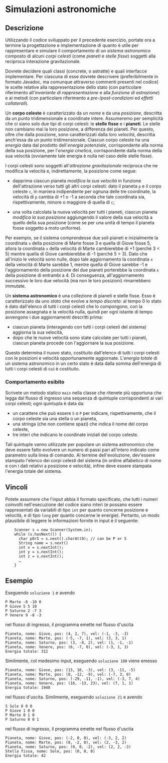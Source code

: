 # Simulazioni astronomiche

## Descrizione

Utilizzando il codice sviluppato per il precedente esercizio, portate ora a
termine la progettazione e implementazione di quanto è utile per rappresentare
e simulare il comportamento di
un *sistema astronomico* composto di alcuni *corpi celesti* (come *pianeti* e
*stelle fisse*) soggetti alla reciproca interazione gravitazionale.

Dovrete decidere quali classi (concrete, o astratte) e quali
interfacce implementare. Per ciascuna di esse dovrete descrivere (preferibilmente in formato
Javadoc, ma comunque attraverso commenti presenti nel codice) le scelte relative
alla rappresentazione dello stato (con particolare riferimento all'*invariante
di rappresentazione* e alla *funzione di astrazione*) e ai metodi (con
particolare riferimento a *pre-*/*post-condizioni* ed *effetti collaterali*).

Un **corpo celeste** è caratterizzato da un *nome*
e da una *posizione*,  descritta da un punto tridimensionale a coordinate intere.
Assumeremo per semplicità che ci siano solo due tipi di corpi celesti: le
**stelle fisse** e i **pianeti**. Le stelle non cambiano mai la loro posizione,
a differenza dei pianeti. Per questo, oltre che dalla posizione, sono caratterizzati dalla
loro *velocità*, descritta anch'essa da un punto tridimensionale. Ciascun corpo
celeste ha una *energia* data dal prodotto dell'*energia potenziale*,
corrispondente alla norma della sua posizione, per  l'*energia cinetica*,
corrispondente dalla norma della sua velocità (ovviamente tale energia è nulla
nel caso delle stelle fisse).

I corpi celesti sono soggetti all'*attrazione gravitazionale* reciproca che ne
modifica la velocità e, indirettamente, la posizione come segue:

* dapprima ciascun pianeta *modifica la sua velocità* in funzione
  dell'attrazione verso tutti gli altri corpi celesti: dato il pianeta `p` e il
  corpo celeste `c`, in maniera indipendente per ognuna delle tre coordinate, la
  velocità di `p` cambia di +1 o -1 a seconda che tale coordinata sia,
  rispettivamente, minore o maggiore di quella di `c`;

* una volta calcolata la nuova velocità per tutti i pianeti, ciascun pianeta
  *modifica la sua posizione* aggiungendo il valore della
  sua velocità a quello della sua posizione (come se per una unità di tempo il
  pianeta fosse soggetto a moto uniforme).

Per esempio, se il sistema comprendesse due soli pianeti e inizialmente la
coordinata `x` della posizione di Marte fosse 3 e quella di Giove fosse 5,
allora la coordinata `x` della velocità di Marte cambierebbe di +1 (perché 3 <
5) mentre quella di Giove cambierebbe di -1 (perché 5 > 3).
Dato che all'inizio le velocità sono nulle, dopo tale aggiornamento la
coordinata `x` della velocità di Marte sarebbe 1, mentre quella di Giove sarebbe
-1 e l'aggiornamento della posizione dei due pianeti porterebbe la coordinata
`x` della posizione di entrambi a 4. Di conseguenza, all'aggiornamento successivo
le loro due velocità (ma non le loro posizioni) rimarrebbero immutate.


Un **sistema astronomico** è una collezione di pianeti e stelle fisse. Esso è
caratterizzato da uno *stato* che evolve a *tempo discreto*: al tempo 0 lo stato
è dato dall'elenco di tutti i corpi celesti che lo compongono, con la posizione
assegnata e la velocità nulla, quindi per ogni istante di tempo avvengono i due
aggiornamenti descritti prima:

* ciascun pianeta (interagendo con tutti i corpi celesti del sistema) aggiorna
  la sua velocità,
* dopo che le nuove velocità sono state calcolate per tutti i pianeti, ciascun
  pianeta procede con l'aggiornare la sua posizione.

Questo determina il nuovo stato, costituito dall'elenco di tutti i corpi celesti
con le posizioni e velocità opportunamente aggiornate. L'*energia totale* di un
sistema astronomico in un certo stato è data dalla somma dell'energia di tutti i
corpi celesti di cui è costituito.

### Comportamento esibito

Scrivete un metodo statico `main` nella classe che ritenete più opportuna che
legga dal flusso di ingresso una sequenza di quintuple corrispondenti ai vari
corpi celesti; ogni quintupla è data da:

* un carattere che può essere `S` o `P` per indicare, rispettivamente, che il
  corpo celeste sia una stella o un pianeta,
* una stringa (che non contiene spazi) che indica il nome del corpo celeste,
* tre interi che indicano le coordinate iniziali del corpo celeste.

Tali quintuple vanno utilizzate per popolare un sistema astronomico che deve
essere fatto evolvere un numero di passi pari all'intero indicato come parametro
sulla linea di comando. Al termine dell'evoluzione, dev'essere stampato l'elenco
dei corpi celesti del sistema (in ordine alfabetico di nome e con i dati
relativi a posizione e velocità), infine deve essere stampata l'energia totale
del sistema.

## Vincoli

Potete assumere che l'input abbia il formato specificato, che tutti i numeri
coinvolti nell'esecuzione del codice siano interi (e possano essere rappresentati
da variabili di tipo `int` per quanto concerne posizione e velocità, e di tipo
`long` per quanto concerne le energie). Pertanto, un modo
plausibile di leggere le informazioni fornite in input è il seguente:

        Scanner s = new Scanner(System.in);
        while (s.hasNext()) {
          char pOrS = s.next().charAt(0); // can be P or S
          String name = s.next()
          int x = s.nextInt();
          int y = s.nextInt();
          int z = s.nextInt();
          …
        }

## Esempio

Eseguendo `soluzione 1` e avendo

    P Marte -8 -10 0
    P Giove 5 5 10
    P Saturno 2 -7 3
    P Venere 9 -8 -3

nel flusso di ingresso, il programma emette nel flusso d'uscita

    Pianeta, nome: Giove, pos: (4, 2, 7), vel: (-1, -3, -3)
    Pianeta, nome: Marte, pos: (-5, -7, 1), vel: (3, 3, 1)
    Pianeta, nome: Saturno, pos: (3, -8, 2), vel: (1, -1, -1)
    Pianeta, nome: Venere, pos: (6, -7, 0), vel: (-3, 1, 3)
    Energia totale: 312

Similmente, col medesimo input, eseguendo `soluzione 100` viene emesso

    Pianeta, nome: Giove, pos: (13, 16, -3), vel: (3, -11, -5)
    Pianeta, nome: Marte, pos: (8, -12, -9), vel: (-7, 3, 0)
    Pianeta, nome: Saturno, pos: (-29, -11, -1), vel: (-3, 7, 4)
    Pianeta, nome: Venere, pos: (16, -13, 23), vel: (7, 1, 1)
    Energia totale: 1940

nel flusso d'uscita. Similmente, eseguendo `soluzione 21` e avendo

    S Sole 0 0 0
    P Giove 1 0 0
    P Marte 0 1 0
    P Saturno 0 0 1

nel flusso di ingresso, il programma emette nel flusso d'uscita

    Pianeta, nome: Giove, pos: (-2, 0, 0), vel: (-3, 2, 2)
    Pianeta, nome: Marte, pos: (0, -2, 0), vel: (2, -3, 2)
    Pianeta, nome: Saturno, pos: (0, 0, -2), vel: (2, 2, -3)
    Stella fissa, nome: Sole, pos: (0, 0, 0)
    Energia totale: 42
